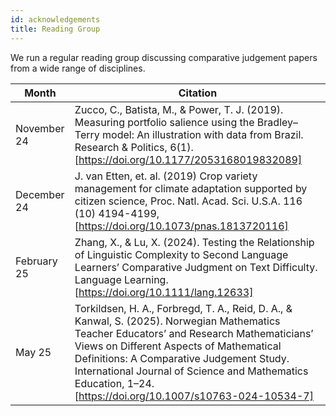 ```yaml
---
id: acknowledgements
title: Reading Group
---
```


We run a regular reading group discussing comparative judgement papers from a wide range of disciplines. 

| Month       | Citation |
|-------------|----------|
| November 24 | Zucco, C., Batista, M., & Power, T. J. (2019). Measuring portfolio salience using the Bradley–Terry model: An illustration with data from Brazil. Research & Politics, 6(1). [https://doi.org/10.1177/2053168019832089] |
| December 24 | J. van Etten, et. al. (2019)   Crop variety management for climate adaptation supported by citizen science, Proc. Natl. Acad. Sci. U.S.A. 116 (10) 4194-4199, [https://doi.org/10.1073/pnas.1813720116] |
| February 25 | Zhang, X., & Lu, X. (2024). Testing the Relationship of Linguistic Complexity to Second Language Learners’ Comparative Judgment on Text Difficulty. Language Learning. [https://doi.org/10.1111/lang.12633]|
| May 25       | Torkildsen, H. A., Forbregd, T. A., Reid, D. A., & Kanwal, S. (2025). Norwegian Mathematics Teacher Educators’ and Research Mathematicians’ Views on Different Aspects of Mathematical Definitions: A Comparative Judgement Study. International Journal of Science and Mathematics Education, 1–24. [https://doi.org/10.1007/s10763-024-10534-7] |
